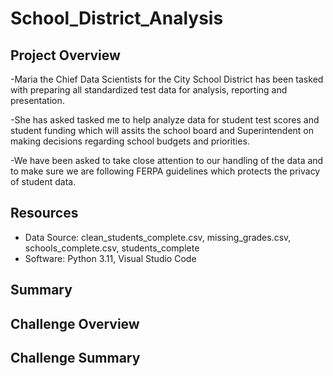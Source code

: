 # School_District_Analysis

## Project Overview 
-Maria the Chief Data Scientists for the City School District has been tasked with preparing all standardized test data for analysis, reporting and presentation.

-She has asked tasked me to help analyze data for student test scores and student funding which will assits the school board and Superintendent on making decisions regarding school budgets and priorities.

-We have been asked to take close attention to our handling of the data and to make sure we are following FERPA guidelines which protects the privacy of student data.


## Resources 
- Data Source: clean_students_complete.csv, missing_grades.csv, schools_complete.csv, students_complete
- Software: Python 3.11, Visual Studio Code 

## Summary

  
## Challenge Overview

## Challenge Summary
